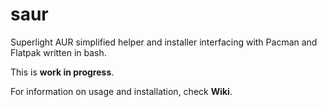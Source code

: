 # saur
Superlight AUR simplified helper and installer interfacing with Pacman and Flatpak written in bash.

This is **work in progress**.

For information on usage and installation, check **Wiki**.
